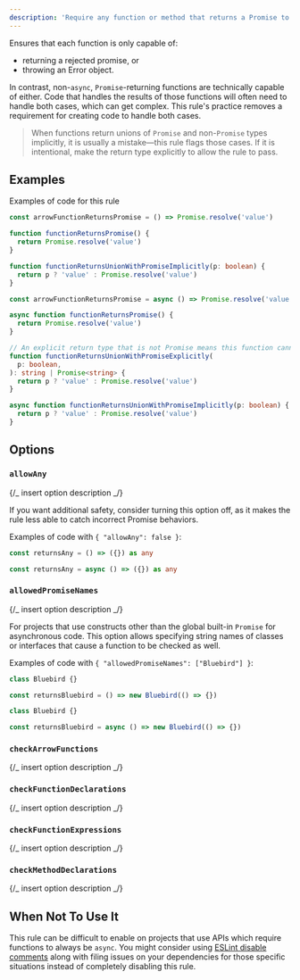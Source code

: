 ```yaml
---
description: 'Require any function or method that returns a Promise to be marked async.'
---
```


Ensures that each function is only capable of:

- returning a rejected promise, or
- throwing an Error object.

In contrast, non-`async`, `Promise`-returning functions are technically capable of either.
Code that handles the results of those functions will often need to handle both cases, which can get complex.
This rule's practice removes a requirement for creating code to handle both cases.

> When functions return unions of `Promise` and non-`Promise` types implicitly, it is usually a mistake—this rule flags those cases. If it is intentional, make the return type explicitly to allow the rule to pass.

## Examples

Examples of code for this rule

<Tabs>
<TabItem value="❌ Incorrect">

```ts
const arrowFunctionReturnsPromise = () => Promise.resolve('value')

function functionReturnsPromise() {
  return Promise.resolve('value')
}

function functionReturnsUnionWithPromiseImplicitly(p: boolean) {
  return p ? 'value' : Promise.resolve('value')
}
```

</TabItem>
<TabItem value="✅ Correct">

```ts
const arrowFunctionReturnsPromise = async () => Promise.resolve('value')

async function functionReturnsPromise() {
  return Promise.resolve('value')
}

// An explicit return type that is not Promise means this function cannot be made async, so it is ignored by the rule
function functionReturnsUnionWithPromiseExplicitly(
  p: boolean,
): string | Promise<string> {
  return p ? 'value' : Promise.resolve('value')
}

async function functionReturnsUnionWithPromiseImplicitly(p: boolean) {
  return p ? 'value' : Promise.resolve('value')
}
```

</TabItem>
</Tabs>

## Options

### `allowAny`

{/_ insert option description _/}

If you want additional safety, consider turning this option off, as it makes the rule less able to catch incorrect Promise behaviors.

Examples of code with `{ "allowAny": false }`:

<Tabs>
<TabItem value="❌ Incorrect">

```ts option='{ "allowAny": false }'
const returnsAny = () => ({}) as any
```

</TabItem>
<TabItem value="✅ Correct">

```ts option='{ "allowAny": false }'
const returnsAny = async () => ({}) as any
```

</TabItem>
</Tabs>

### `allowedPromiseNames`

{/_ insert option description _/}

For projects that use constructs other than the global built-in `Promise` for asynchronous code.
This option allows specifying string names of classes or interfaces that cause a function to be checked as well.

Examples of code with `{ "allowedPromiseNames": ["Bluebird"] }`:

<Tabs>
<TabItem value="❌ Incorrect">

```ts option='{ "allowedPromiseNames": ["Bluebird"] }'
class Bluebird {}

const returnsBluebird = () => new Bluebird(() => {})
```

</TabItem>
<TabItem value="✅ Correct">

```ts option='{ "allowedPromiseNames": ["Bluebird"] }'
class Bluebird {}

const returnsBluebird = async () => new Bluebird(() => {})
```

</TabItem>
</Tabs>

### `checkArrowFunctions`

{/_ insert option description _/}

### `checkFunctionDeclarations`

{/_ insert option description _/}

### `checkFunctionExpressions`

{/_ insert option description _/}

### `checkMethodDeclarations`

{/_ insert option description _/}

## When Not To Use It

This rule can be difficult to enable on projects that use APIs which require functions to always be `async`.
You might consider using [ESLint disable comments](https://eslint.org/docs/latest/use/configure/rules#using-configuration-comments-1) along with filing issues on your dependencies for those specific situations instead of completely disabling this rule.
